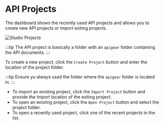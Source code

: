 # API Projects

The dashboard shows the recently used API projects and allows you to create new API projects or import exiting projects.

![Studio Projects](./studio-projects.png)

:::tip
The API project is basically a folder with an `apigear` folder containing the API documents.
:::

To create a new project, click the `Create Project` button and enter the location of the project folder.

:::tip
Ensure yu always used the folder where the `apigear` folder is located in.
:::

- To import an existing project, click the `Import Project` button and provide the import location of the exiting project.
- To open an existing project, click the `Open Project` button and select the project folder.
- To open a recently used project, click one of the recent projects in the list.
